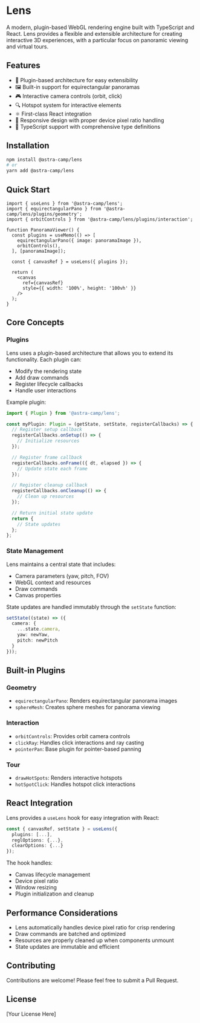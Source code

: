 # Lens

A modern, plugin-based WebGL rendering engine built with TypeScript and React. Lens provides a flexible and extensible architecture for creating interactive 3D experiences, with a particular focus on panoramic viewing and virtual tours.

## Features

- 🎥 Plugin-based architecture for easy extensibility
- 🖼️ Built-in support for equirectangular panoramas
- 🎮 Interactive camera controls (orbit, click)
- 🔍 Hotspot system for interactive elements
- ⚛️ First-class React integration
- 📱 Responsive design with proper device pixel ratio handling
- 🎯 TypeScript support with comprehensive type definitions

## Installation

```bash
npm install @astra-camp/lens
# or
yarn add @astra-camp/lens
```

## Quick Start

```tsx
import { useLens } from '@astra-camp/lens';
import { equirectangularPano } from '@astra-camp/lens/plugins/geometry';
import { orbitControls } from '@astra-camp/lens/plugins/interaction';

function PanoramaViewer() {
  const plugins = useMemo(() => [
    equirectangularPano({ image: panoramaImage }),
    orbitControls(),
  ], [panoramaImage]);

  const { canvasRef } = useLens({ plugins });

  return (
    <canvas
      ref={canvasRef}
      style={{ width: '100%', height: '100vh' }}
    />
  );
}
```

## Core Concepts

### Plugins

Lens uses a plugin-based architecture that allows you to extend its functionality. Each plugin can:
- Modify the rendering state
- Add draw commands
- Register lifecycle callbacks
- Handle user interactions

Example plugin:
```typescript
import { Plugin } from '@astra-camp/lens';

const myPlugin: Plugin = (getState, setState, registerCallbacks) => {
  // Register setup callback
  registerCallbacks.onSetup(() => {
    // Initialize resources
  });

  // Register frame callback
  registerCallbacks.onFrame(({ dt, elapsed }) => {
    // Update state each frame
  });

  // Register cleanup callback
  registerCallbacks.onCleanup(() => {
    // Clean up resources
  });

  // Return initial state update
  return {
    // State updates
  };
};
```

### State Management

Lens maintains a central state that includes:
- Camera parameters (yaw, pitch, FOV)
- WebGL context and resources
- Draw commands
- Canvas properties

State updates are handled immutably through the `setState` function:

```typescript
setState((state) => ({
  camera: {
    ...state.camera,
    yaw: newYaw,
    pitch: newPitch
  }
}));
```

## Built-in Plugins

### Geometry

- `equirectangularPano`: Renders equirectangular panorama images
- `sphereMesh`: Creates sphere meshes for panorama viewing

### Interaction

- `orbitControls`: Provides orbit camera controls
- `clickRay`: Handles click interactions and ray casting
- `pointerPan`: Base plugin for pointer-based panning

### Tour

- `drawHotSpots`: Renders interactive hotspots
- `hotSpotClick`: Handles hotspot click interactions

## React Integration

Lens provides a `useLens` hook for easy integration with React:

```typescript
const { canvasRef, setState } = useLens({
  plugins: [...],
  reglOptions: {...},
  clearOptions: {...}
});
```

The hook handles:
- Canvas lifecycle management
- Device pixel ratio
- Window resizing
- Plugin initialization and cleanup

## Performance Considerations

- Lens automatically handles device pixel ratio for crisp rendering
- Draw commands are batched and optimized
- Resources are properly cleaned up when components unmount
- State updates are immutable and efficient

## Contributing

Contributions are welcome! Please feel free to submit a Pull Request.

## License

[Your License Here]
